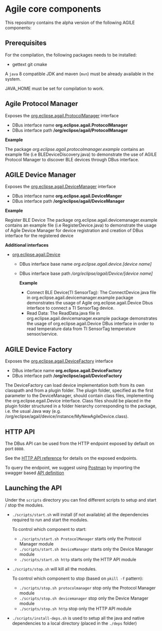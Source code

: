 <!--
# Copyright (C) 2017 Create-Net / FBK.
# All rights reserved. This program and the accompanying materials
# are made available under the terms of the Eclipse Public License 2.0
# which accompanies this distribution, and is available at
# https://www.eclipse.org/legal/epl-2.0/
# 
# SPDX-License-Identifier: EPL-2.0
#
# Contributors:
#     Create-Net / FBK - initial API and implementation
-->

Agile core components
===

This repository contains the alpha version of the following AGILE components:

Prerequisites
---

For the compilation, the following packages needs to be installed:
- gettext git cmake

A `java` 8 compatible JDK and maven (`mvn`) must be already available in the system.

JAVA_HOME must be set for compilation to work.

Agile Protocol Manager
---

Exposes the [org.eclipse.agail.ProtocolManager](http://agile-iot.github.io/agile-api-spec/docs/html/api.html#iot_agile_ProtocolManager) interface

- DBus interface name **org.eclipse.agail.ProtocolManager**
- DBus interface path **/org/eclipse/agail/ProtocolManager**

**Example**

The package *org.eclipse.agail.protocolmanager.example* contains an example
file (i.e BLEDeviceDiscovery.java) to demonstrate the use of AGILE Protocol Manager to discover BLE devices through DBus interface.

AGILE Device Manager
---

Exposes the [org.eclipse.agail.DeviceManager](http://agile-iot.github.io/agile-api-spec/docs/html/api.html#iot_agile_DeviceManager) interface

- DBus interface name **org.eclipse.agail.DeviceManger**
- DBus interface path **/org/eclipse/agail/DeviceManager**

**Example**

Register BLE Device The package org.eclipse.agail.devicemanager.example contains an example file (i.e RegisterDevice.java) to demonstrate the usage of Agile Device Manager for device registration and creation of DBus interface for the registered device

**Additional interfaces**

- [org.eclipse.agail.Device](http://agile-iot.github.io/agile-api-spec/docs/html/api.html#iot_agile_Device)
  - DBus interface base name *org.eclipse.agail.device.[device name]*
  - DBus interface base path */org/eclipse/agail/Device/[device name]*

    **Example**

    - Connect BLE Device(TI SensorTag): The ConnectDevice.java file in org.eclipse.agail.devicemanager.example package demonstrates the usage of Agile org.eclipse.agail.Device Dbus interface to connect a TI SensorTag device.
    - Read Data: The ReadData.java file in org.eclipse.agail.devicemanager.example package demonstrates the usage of org.eclipse.agail.Device DBus interface in order to read temperature data from TI SensorTag temperature sensor/service.

AGILE Device Factory
---

Exposes the [org.eclipse.agail.DeviceFactory](http://agile-iot.github.io/agile-api-spec/docs/html/api.html#iot_agile_DeviceFactory) interface

- DBus interface name **org.eclipse.agail.DeviceFactory**
- DBus interface path **/org/eclipse/agail/DeviceFactory**

The DeviceFactory can load device implementation both from its own classpath and from a plugin folder. The plugin folder, specified as the first parameter to the DeviceManager, should contain
class files, implementing the org.eclipse.egail.Device interface. Class files should be placed in the plugin folder structured in a folder hierarchy corresponding to the package, i.e. the usual
Java way (e.g. <pluginfolder>/org/eclipse/agail/device/instance/MyNewAgileDevice.class).

HTTP API
---

The DBus API can be used from the HTTP endpoint exposed by default on port `8080`.

See the [HTTP API reference](http://petstore.swagger.io/?url=http://agile-iot.github.io/agile-api-spec/docs/swagger/api.swagger.yml) for details on the exposed endpoints.

To query the endpoint, we suggest using [Postman](https://www.getpostman.com/) by importing the swagger based [API definition](http://agile-iot.github.io/agile-api-spec/docs/swagger/api.swagger.yml)

Launching the API
---

Under the `scripts` directory you can find different scripts to setup and start / stop the modules.

- `./scripts/start.sh` will install (if not available) all the dependencies required to run and start the modules.

  To control which component to start:
  - `./scripts/start.sh ProtocolManager` starts only the Protocol Manager module
  - `./scripts/start.sh DeviceManager` starts only the Device Manager module
  - `./scripts/start.sh http` starts only the HTTP API module

- `./scripts/stop.sh` will kill all the modules.

  To control which component to stop (based on `pkill -f` pattern):
  - `./scripts/stop.sh protocolmanager` stop only the Protocol Manager module
  - `./scripts/stop.sh devicemanager` stop only the Device Manager module
  - `./scripts/stop.sh http` stop only the HTTP API module

-  `./scripts/install-deps.sh` is used to setup all the java and native dependencies to a local directory (placed in the `./deps` folder)
